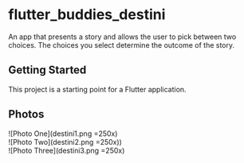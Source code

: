 # flutter_buddies_destini

An app that presents a story and allows the user to pick between two choices. The choices you select determine the outcome of the story.

## Getting Started

This project is a starting point for a Flutter application.

## Photos

![Photo One](destini1.png =250x)
<br />
![Photo Two](destini2.png =250x))
<br />
![Photo Three](destini3.png =250x)
